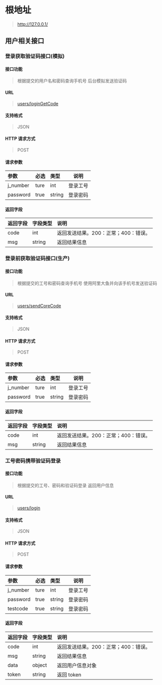 # 根地址

> http://127.0.0.1/

## 用户相关接口

### 登录获取验证码接口(模拟)

#### 接口功能

> 根据提交的用户名和密码查询手机号 后台模拟发送验证码

#### URL

> [users/loginGetCode](http://127.0.0.1/loginGetCode)

#### 支持格式

> JSON

#### HTTP 请求方式

> POST

#### 请求参数

| 参数     | 必选 | 类型   | 说明     |
| :------- | :--- | :----- | -------- |
| j_number | ture | int    | 登录工号 |
| password | true | string | 登录密码 |

#### 返回字段

| 返回字段 | 字段类型 | 说明                                 |
| :------- | :------- | :----------------------------------- |
| code     | int      | 返回发送结果。200：正常；400：错误。 |
| msg      | string   | 返回结果信息                         |

### 登录前获取验证码接口(生产)

#### 接口功能

> 根据提交的工号和密码查询手机号 使用阿里大鱼并向该手机号发送验证码

#### URL

> [users/sendCoreCode](http://127.0.0.1/users/sendCoreCode)

#### 支持格式

> JSON

#### HTTP 请求方式

> POST

#### 请求参数

| 参数     | 必选 | 类型   | 说明     |
| :------- | :--- | :----- | -------- |
| j_number | ture | int    | 登录工号 |
| password | true | string | 登录密码 |

#### 返回字段

| 返回字段 | 字段类型 | 说明                                 |
| :------- | :------- | :----------------------------------- |
| code     | int      | 返回发送结果。200：正常；400：错误。 |
| msg      | string   | 返回结果信息                         |

### 工号密码携带验证码登录

#### 接口功能

> 根据提交的工号、密码和验证码登录 返回用户信息

#### URL

> [users/login](http://127.0.0.1/users/login)

#### 支持格式

> JSON

#### HTTP 请求方式

> POST

#### 请求参数

| 参数     | 必选 | 类型   | 说明     |
| :------- | :--- | :----- | -------- |
| j_number | ture | int    | 登录工号 |
| password | true | string | 登录密码 |
| testcode | true | string | 登录密码 |

#### 返回字段

| 返回字段 | 字段类型 | 说明                                 |
| :------- | :------- | :----------------------------------- |
| code     | int      | 返回发送结果。200：正常；400：错误。 |
| msg      | string   | 返回结果信息                         |
| data     | object   | 返回用户信息对象                     |
| token    | string   | 返回 token                           |
